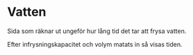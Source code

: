Vatten
======
Sida som räknar ut ungeför hur lång tid det tar att frysa vatten.

Efter infrysningskapacitet och volym matats in så visas tiden.